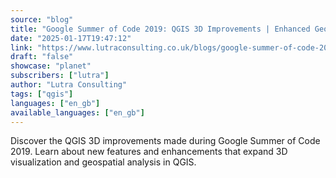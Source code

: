 ```yaml
---
source: "blog"
title: "Google Summer of Code 2019: QGIS 3D Improvements | Enhanced Geospatial Tools"
date: "2025-01-17T19:47:12"
link: "https://www.lutraconsulting.co.uk/blogs/google-summer-of-code-2019-qgis-3d-improvements?utm_source=qgis"
draft: "false"
showcase: "planet"
subscribers: ["lutra"]
author: "Lutra Consulting"
tags: ["qgis"]
languages: ["en_gb"]
available_languages: ["en_gb"]
---
```


Discover the QGIS 3D improvements made during Google Summer of Code 2019. Learn about new features and enhancements that expand 3D visualization and geospatial analysis in QGIS.
